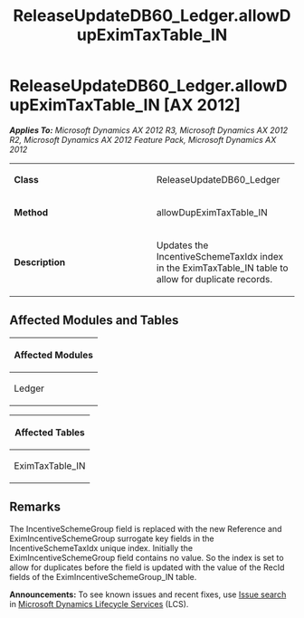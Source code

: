 ﻿---
title: ReleaseUpdateDB60_Ledger.allowDupEximTaxTable_IN
TOCTitle: ReleaseUpdateDB60_Ledger.allowDupEximTaxTable_IN
ms:assetid: 397c7c18-2402-341b-9ffc-e10de24f371a
ms:mtpsurl: https://msdn.microsoft.com/en-us/library/JJ685236(v=AX.60)
ms:contentKeyID: 49707688
ms.date: 05/18/2015
mtps_version: v=AX.60
---

# ReleaseUpdateDB60\_Ledger.allowDupEximTaxTable\_IN [AX 2012]


_**Applies To:** Microsoft Dynamics AX 2012 R3, Microsoft Dynamics AX 2012 R2, Microsoft Dynamics AX 2012 Feature Pack, Microsoft Dynamics AX 2012_

<table>
<colgroup>
<col style="width: 50%" />
<col style="width: 50%" />
</colgroup>
<tbody>
<tr class="odd">
<td><p><strong>Class</strong></p></td>
<td><p>ReleaseUpdateDB60_Ledger</p></td>
</tr>
<tr class="even">
<td><p><strong>Method</strong></p></td>
<td><p>allowDupEximTaxTable_IN</p></td>
</tr>
<tr class="odd">
<td><p><strong>Description</strong></p></td>
<td><p>Updates the IncentiveSchemeTaxIdx index in the EximTaxTable_IN table to allow for duplicate records.</p></td>
</tr>
</tbody>
</table>


## Affected Modules and Tables

<table>
<colgroup>
<col style="width: 100%" />
</colgroup>
<thead>
<tr class="header">
<th><p>Affected Modules</p></th>
</tr>
</thead>
<tbody>
<tr class="odd">
<td><p>Ledger</p></td>
</tr>
</tbody>
</table>


<table>
<colgroup>
<col style="width: 100%" />
</colgroup>
<thead>
<tr class="header">
<th><p>Affected Tables</p></th>
</tr>
</thead>
<tbody>
<tr class="odd">
<td><p>EximTaxTable_IN</p></td>
</tr>
</tbody>
</table>


## Remarks

The IncentiveSchemeGroup field is replaced with the new Reference and EximIncentiveSchemeGroup surrogate key fields in the IncentiveSchemeTaxIdx unique index. Initially the EximIncentiveSchemeGroup field contains no value. So the index is set to allow for duplicates before the field is updated with the value of the RecId fields of the EximIncentiveSchemeGroup\_IN table.

  
**Announcements:** To see known issues and recent fixes, use [Issue search](http://go.microsoft.com/fwlink/?linkid=389258) in [Microsoft Dynamics Lifecycle Services](http://go.microsoft.com/fwlink/?linkid=306505) (LCS).

